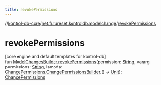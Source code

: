 ```yaml
---
title: revokePermissions
---
```

//[kontrol-db-core](../../index.html)/[net.futureset.kontroldb.modelchange](index.html)/[revokePermissions](revoke-permissions.html)



# revokePermissions



[core engine and default templates for kontrol-db]\
fun [ModelChangesBuilder](../net.futureset.kontroldb.dsl/-model-changes-builder/index.html).[revokePermissions](revoke-permissions.html)(permission: [String](https://kotlinlang.org/api/latest/jvm/stdlib/kotlin/-string/index.html), vararg permissions: [String](https://kotlinlang.org/api/latest/jvm/stdlib/kotlin/-string/index.html), lambda: [ChangePermissions.ChangePermissionsBuilder](-change-permissions/-change-permissions-builder/index.html).() -&gt; [Unit](https://kotlinlang.org/api/latest/jvm/stdlib/kotlin/-unit/index.html)): [ChangePermissions](-change-permissions/index.html)




